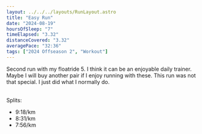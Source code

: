 ```yaml
---
layout: ../../../layouts/RunLayout.astro
title: "Easy Run"
date: "2024-08-19"
hoursOfSleep: "7"
timeElapsed: "3.32"
distanceCovered: "3.32"
averagePace: "32:36"
tags: ["2024 Offseason 2", "Workout"]
---
```


Second run with my floatride 5. I think it can be an enjoyable daily trainer. Maybe I will buy another pair if I enjoy running with these. This run was not that special. I just did what I normally do. <br/><br/>

Splits:

- 9:18/km
- 8:31/km
- 7:56/km
